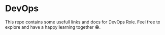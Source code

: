 # DevOps

This repo contains some usefull links and docs for DevOps Role. Feel free to explore and have a happy learning together 😁.

